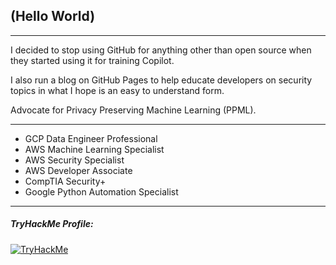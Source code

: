 ## (Hello World)

---

I decided to stop using GitHub for anything other than open source when they started using it for training Copilot.

I also run a blog on GitHub Pages to help educate developers on security topics in what I hope is an easy to understand form.

Advocate for Privacy Preserving Machine Learning (PPML).

---

- GCP Data Engineer Professional
- AWS Machine Learning Specialist
- AWS Security Specialist
- AWS Developer Associate
- CompTIA Security+
- Google Python Automation Specialist

---

<!---
##### Leetcode Profile:
--->



##### TryHackMe Profile:
[<img src="https://tryhackme-badges.s3.amazonaws.com/solidsnakecase.png?" alt="TryHackMe">](https://tryhackme.com/p/solidsnakecase)

<!---
##### Latest Articles:
--->
